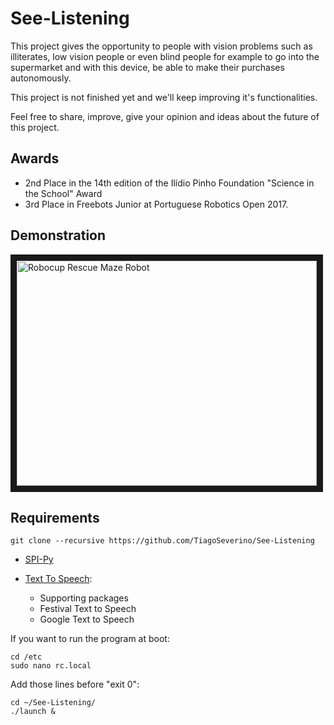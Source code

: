 See-Listening
==============

This project gives the opportunity to people with vision problems such as illiterates, low vision people or even blind people for example to go into the supermarket and with this device, be able to make their purchases autonomously.

This project is not finished yet and we'll keep improving it's functionalities.

Feel free to share, improve, give your opinion and ideas about the future of this project.

## Awards
  - 2nd Place in the 14th edition of the Ilídio Pinho Foundation "Science in the School" Award
  - 3rd Place in Freebots Junior at Portuguese Robotics Open 2017.

## Demonstration
<a href="https://www.youtube.com/watch?v=seoem99iT20" target="_blank"><img src="https://i.ytimg.com/vi/Mw69nKu73a0/hqdefault.jpg" 
alt="Robocup Rescue Maze Robot" width="480" height="360" border="10" /></a>

## Requirements

    git clone --recursive https://github.com/TiagoSeverino/See-Listening

  - [SPI-Py](https://github.com/lthiery/SPI-Py)

  - [Text To Speech](http://elinux.org/RPi_Text_to_Speech_(Speech_Synthesis)):
    * Supporting packages
    * Festival Text to Speech
    * Google Text to Speech

If you want to run the program at boot:

    cd /etc
    sudo nano rc.local

Add those lines before "exit 0":

    cd ~/See-Listening/
    ./launch &
